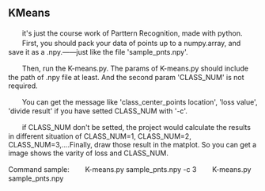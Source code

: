 ## KMeans
　　it's just the course work of Parttern Recognition, made with python.
　　First, you should pack your data of points up to a numpy.array, and save it as a .npy.——just like the file 'sample_pnts.npy'.
   
　　Then, run the K-means.py. The params of K-means.py should include the path of .npy file at least. And the second param 'CLASS_NUM' is not required.
   
　　You can get the message like 'class_center_points location', 'loss value', 'divide result' if you have setted CLASS_NUM with '-c'.
   
　　if CLASS_NUM don't be setted, the project would calculate the results in different situation of CLASS_NUM=1, CLASS_NUM=2, CLASS_NUM=3,....Finally, draw those result in the matplot. So you can get a image shows the varity of loss and CLASS_NUM.
  
Command sample:
　　K-means.py  sample_pnts.npy -c 3
　　K-means.py sample_pnts.npy


